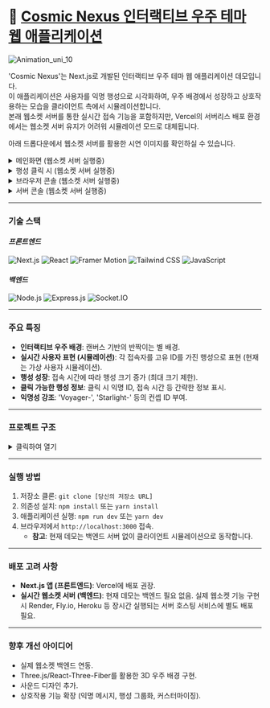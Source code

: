 # 🌌 [Cosmic Nexus 인터랙티브 우주 테마 웹 애플리케이션](https://cosmic-nexus.vercel.app)

![Animation_uni_10](https://github.com/user-attachments/assets/890fbae2-8bbb-4915-815d-aec78679e8dc)

'Cosmic Nexus'는 Next.js로 개발된 인터랙티브 우주 테마 웹 애플리케이션 데모입니다.  
이 애플리케이션은 사용자를 익명 행성으로 시각화하여, 우주 배경에서 성장하고 상호작용하는 모습을 클라이언트 측에서 시뮬레이션합니다.  
본래 웹소켓 서버를 통한 실시간 접속 기능을 포함하지만, Vercel의 서버리스 배포 환경에서는 웹소켓 서버 유지가 어려워 시뮬레이션 모드로 대체됩니다.  

아래 드롭다운에서 웹소켓 서버를 활용한 시연 이미지를 확인하실 수 있습니다.  

<details>
<summary>메인화면 (웹소켓 서버 실행중)</summary>

![image](https://github.com/user-attachments/assets/c5450312-6c5b-4ff1-9deb-127bcd5c8c93)

</details>

<details>
<summary>행성 클릭 시 (웹소켓 서버 실행중)</summary>

![image](https://github.com/user-attachments/assets/1b69f04d-77fd-450b-8a6c-ae08176b29a2)

</details>

<details>
<summary>브라우저 콘솔 (웹소켓 서버 실행중)</summary>

![image](https://github.com/user-attachments/assets/e1b98b67-b9de-431d-b3f7-a2ae28544598)

</details>

<details>
<summary>서버 콘솔 (웹소켓 서버 실행중)</summary>

![image](https://github.com/user-attachments/assets/f4f6eef4-c10d-4074-9ef4-2079ca103e79)

</details>

---

### **기술 스택**

#### *프론트엔드*  

![Next.js](https://img.shields.io/badge/Next.js-000000?style=for-the-badge&logo=next.js&logoColor=white)
![React](https://img.shields.io/badge/React-61DAFB?style=for-the-badge&logo=react&logoColor=black)
![Framer Motion](https://img.shields.io/badge/Framer%20Motion-61DAFB?style=for-the-badge&logo=framer&logoColor=black)
![Tailwind CSS](https://img.shields.io/badge/Tailwind_CSS-38B2AC?style=for-the-badge&logo=tailwind-css&logoColor=white)
![JavaScript](https://img.shields.io/badge/JavaScript-F7DF1E?style=for-the-badge&logo=javascript&logoColor=black)
  
#### *백엔드*  

![Node.js](https://img.shields.io/badge/Node.js-339933?style=for-the-badge&logo=node.js&logoColor=white)
![Express.js](https://img.shields.io/badge/Express.js-000000?style=for-the-badge&logo=express&logoColor=white)
![Socket.IO](https://img.shields.io/badge/Socket.IO-010101?style=for-the-badge&logo=socket.io&logoColor=white)

---

### **주요 특징**

* **인터랙티브 우주 배경**: 캔버스 기반의 반짝이는 별 배경.
* **실시간 사용자 표현 (시뮬레이션)**: 각 접속자를 고유 ID를 가진 행성으로 표현 (현재는 가상 사용자 시뮬레이션).
* **행성 성장**: 접속 시간에 따라 행성 크기 증가 (최대 크기 제한).
* **클릭 가능한 행성 정보**: 클릭 시 익명 ID, 접속 시간 등 간략한 정보 표시.
* **익명성 강조**: 'Voyager-', 'Starlight-' 등의 컨셉 ID 부여.

---

### **프로젝트 구조**

<details>
<summary>클릭하여 열기</summary>

```
cosmic-nexus/
├── app/
│   ├── layout.jsx        // 전역 레이아웃 및 HTML 기본 구조
│   ├── page.jsx          // 메인 페이지 컴포넌트
│   └── globals.css       // 전역 스타일 및 Tailwind CSS 설정
├── components/
│   ├── SpaceBackground.jsx // 캔버스 기반 우주 배경 컴포넌트
│   ├── Planet.jsx          // 개별 행성(사용자) 컴포넌트
│   └── PlanetInfoOverlay.jsx // 행성 클릭 시 정보 표시 오버레이 컴포넌트
├── hooks/
│   └── useWebSocket.jsx  // 웹소켓 통신 로직을 캡슐화한 커스텀 훅 (시뮬레이션 모드)
│   └── useWebSocket_SERVER.jsx  // 웹소켓 통신 로직을 캡슐화한 커스텀 훅 (웹소켓 서버 사용 시 활용 가능한 백업 파일)
├── lib/
│   └── utils.jsx         // 재사용 가능한 유틸리티 함수 모음 (예: UUID 생성)
├── server/                 // (Vercel 배포환경 미적용) 실제 웹소켓 백엔드 서버 디렉토리
│   ├── index.js          // Express + Socket.IO 서버 진입점
│   └── package.json      // 서버 의존성 관리
└── public/
    └── assets/             // 이미지, 아이콘 등 정적 자산 (현재 비어 있음)
```

</details>

---

### **실행 방법**

1.  저장소 클론: `git clone [당신의 저장소 URL]`
2.  의존성 설치: `npm install` 또는 `yarn install`
3.  애플리케이션 실행: `npm run dev` 또는 `yarn dev`
4.  브라우저에서 `http://localhost:3000` 접속.
    * **참고**: 현재 데모는 백엔드 서버 없이 클라이언트 시뮬레이션으로 동작합니다.

---

### **배포 고려 사항**

* **Next.js 앱 (프론트엔드)**: Vercel에 배포 권장.
* **실시간 웹소켓 서버 (백엔드)**: 현재 데모는 백엔드 필요 없음. 실제 웹소켓 기능 구현 시 Render, Fly.io, Heroku 등 장시간 실행되는 서버 호스팅 서비스에 별도 배포 필요.

---

### **향후 개선 아이디어**

* 실제 웹소켓 백엔드 연동.
* Three.js/React-Three-Fiber를 활용한 3D 우주 배경 구현.
* 사운드 디자인 추가.
* 상호작용 기능 확장 (익명 메시지, 행성 그룹화, 커스터마이징).
